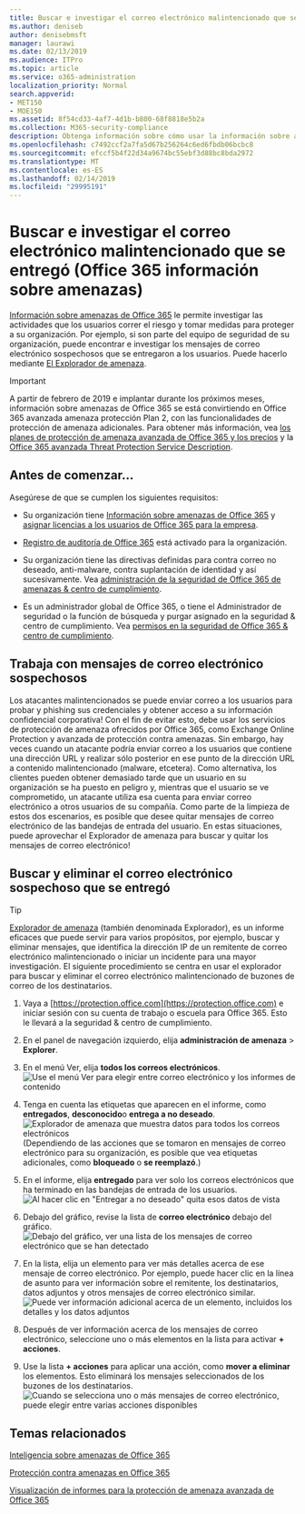 ```yaml
---
title: Buscar e investigar el correo electrónico malintencionado que se entregó (Office 365 información sobre amenazas)
ms.author: deniseb
author: denisebmsft
manager: laurawi
ms.date: 02/13/2019
ms.audience: ITPro
ms.topic: article
ms.service: o365-administration
localization_priority: Normal
search.appverid:
- MET150
- MOE150
ms.assetid: 8f54cd33-4af7-4d1b-b800-68f8818e5b2a
ms.collection: M365-security-compliance
description: Obtenga información sobre cómo usar la información sobre amenazas para buscar e investigar el correo electrónico malintencionado.
ms.openlocfilehash: c7492ccf2a7fa5d67b256264c6ed6fbdb06bcbc8
ms.sourcegitcommit: efccf5b4f22d34a9674bc55ebf3d88bc8bda2972
ms.translationtype: MT
ms.contentlocale: es-ES
ms.lasthandoff: 02/14/2019
ms.locfileid: "29995191"
---
```

# <a name="find-and-investigate-malicious-email-that-was-delivered-office-365-threat-intelligence"></a>Buscar e investigar el correo electrónico malintencionado que se entregó (Office 365 información sobre amenazas)

[Información sobre amenazas de Office 365](office-365-ti.md) le permite investigar las actividades que los usuarios correr el riesgo y tomar medidas para proteger a su organización. Por ejemplo, si son parte del equipo de seguridad de su organización, puede encontrar e investigar los mensajes de correo electrónico sospechosos que se entregaron a los usuarios. Puede hacerlo mediante [El Explorador de amenaza](get-started-with-ti.md#threat-explorer).
  
> [!IMPORTANT]
> A partir de febrero de 2019 e implantar durante los próximos meses, información sobre amenazas de Office 365 se está convirtiendo en Office 365 avanzada amenaza protección Plan 2, con las funcionalidades de protección de amenaza adicionales. Para obtener más información, vea [los planes de protección de amenaza avanzada de Office 365 y los precios](https://products.office.com/exchange/advance-threat-protection) y la [Office 365 avanzada Threat Protection Service Description](https://docs.microsoft.com/office365/servicedescriptions/office-365-advanced-threat-protection-service-description).
  
## <a name="before-you-begin"></a>Antes de comenzar...

Asegúrese de que se cumplen los siguientes requisitos:
  
- Su organización tiene [Información sobre amenazas de Office 365](office-365-ti.md) y [asignar licencias a los usuarios de Office 365 para la empresa](https://support.office.com/article/997596b5-4173-4627-b915-36abac6786dc).
    
- [Registro de auditoría de Office 365](turn-audit-log-search-on-or-off.md) está activado para la organización. 
    
- Su organización tiene las directivas definidas para contra correo no deseado, anti-malware, contra suplantación de identidad y así sucesivamente. Vea [administración de la seguridad de Office 365 de amenazas &amp; centro de cumplimiento](threat-management.md).
    
- Es un administrador global de Office 365, o tiene el Administrador de seguridad o la función de búsqueda y purgar asignado en la seguridad &amp; centro de cumplimiento. Vea [permisos en la seguridad de Office 365 &amp; centro de cumplimiento](permissions-in-the-security-and-compliance-center.md).
    
## <a name="dealing-with-suspicious-emails"></a>Trabaja con mensajes de correo electrónico sospechosos

Los atacantes malintencionados se puede enviar correo a los usuarios para probar y phishing sus credenciales y obtener acceso a su información confidencial corporativa! Con el fin de evitar esto, debe usar los servicios de protección de amenaza ofrecidos por Office 365, como Exchange Online Protection y avanzada de protección contra amenazas. Sin embargo, hay veces cuando un atacante podría enviar correo a los usuarios que contiene una dirección URL y realizar sólo posterior en ese punto de la dirección URL a contenido malintencionado (malware, etcetera). Como alternativa, los clientes pueden obtener demasiado tarde que un usuario en su organización se ha puesto en peligro y, mientras que el usuario se ve comprometido, un atacante utiliza esa cuenta para enviar correo electrónico a otros usuarios de su compañía. Como parte de la limpieza de estos dos escenarios, es posible que desee quitar mensajes de correo electrónico de las bandejas de entrada del usuario. En estas situaciones, puede aprovechar el Explorador de amenaza para buscar y quitar los mensajes de correo electrónico!
  
## <a name="find-and-delete-suspicious-email-that-was-delivered"></a>Buscar y eliminar el correo electrónico sospechoso que se entregó

> [!TIP]
> [Explorador de amenaza](get-started-with-ti.md#threat-explorer) (también denominada Explorador), es un informe eficaces que puede servir para varios propósitos, por ejemplo, buscar y eliminar mensajes, que identifica la dirección IP de un remitente de correo electrónico malintencionado o iniciar un incidente para una mayor investigación. El siguiente procedimiento se centra en usar el explorador para buscar y eliminar el correo electrónico malintencionado de buzones de correo de los destinatarios. 
  
1. Vaya a [https://protection.office.com](https://protection.office.com) e iniciar sesión con su cuenta de trabajo o escuela para Office 365. Esto le llevará a la seguridad &amp; centro de cumplimiento. 
    
2. En el panel de navegación izquierdo, elija **administración de amenaza** \> **Explorer**.
    
3. En el menú Ver, elija **todos los correos electrónicos**.<br/>![Use el menú Ver para elegir entre correo electrónico y los informes de contenido](media/d39013ff-93b6-42f6-bee5-628895c251c2.png)
  
4. Tenga en cuenta las etiquetas que aparecen en el informe, como **entregados**, **desconocido**o **entrega a no deseado**.<br/>![Explorador de amenaza que muestra datos para todos los correos electrónicos](media/208826ed-a85e-446f-b276-b5fdc312fbcb.png)<br/>(Dependiendo de las acciones que se tomaron en mensajes de correo electrónico para su organización, es posible que vea etiquetas adicionales, como **bloqueado** o **se reemplazó**.)
    
5. En el informe, elija **entregado** para ver solo los correos electrónicos que ha terminado en las bandejas de entrada de los usuarios.<br/>![Al hacer clic en "Entregar a no deseado" quita esos datos de vista](media/e6fb2e47-461e-4f6f-8c65-c331bd858758.png)
  
6. Debajo del gráfico, revise la lista de **correo electrónico** debajo del gráfico.<br/>![Debajo del gráfico, ver una lista de los mensajes de correo electrónico que se han detectado](media/dfb60590-1236-499d-97da-86c68621e2bc.png)
  
7. En la lista, elija un elemento para ver más detalles acerca de ese mensaje de correo electrónico. Por ejemplo, puede hacer clic en la línea de asunto para ver información sobre el remitente, los destinatarios, datos adjuntos y otros mensajes de correo electrónico similar.<br/>![Puede ver información adicional acerca de un elemento, incluidos los detalles y los datos adjuntos](media/5a5707c3-d62a-4610-ae7b-900fff8708b2.png)
  
8. Después de ver información acerca de los mensajes de correo electrónico, seleccione uno o más elementos en la lista para activar **+ acciones**.
    
9. Use la lista **+ acciones** para aplicar una acción, como **mover a eliminar** los elementos. Esto eliminará los mensajes seleccionados de los buzones de los destinatarios.<br/>![Cuando se selecciona uno o más mensajes de correo electrónico, puede elegir entre varias acciones disponibles](media/ef12e10c-60a7-4f66-8f76-68d77ae26de1.png)
  
## <a name="related-topics"></a>Temas relacionados

[Inteligencia sobre amenazas de Office 365](office-365-ti.md)
  
[Protección contra amenazas en Office 365](protect-against-threats.md)
  
[Visualización de informes para la protección de amenaza avanzada de Office 365](view-reports-for-atp.md)
  

